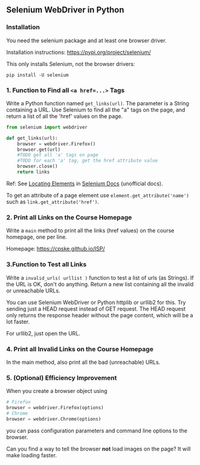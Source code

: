 ## Selenium WebDriver in Python

### Installation

You need the selenium package and at least one browser driver.

Installation instructions: https://pypi.org/project/selenium/

This only installs Selenium, not the browser drivers:
```shell
pip install -U selenium
```

### 1. Function to Find all `<a href=...>` Tags

Write a Python function named `get_links(url)`.
The parameter is a String containing a URL.
Use Selenium to find all the "a" tags on the page,
and return a list of all the 'href' values on the page.

```python
from selenium import webdriver

def get_links(url):
    browser = webdriver.Firefox()
    browser.get(url)
    #TODO get all 'a' tags on page
    #TODO for each 'a' tag, get the href attribute value
    browser.close()
    return links
```

Ref: See [Locating Elements](https://selenium-python.readthedocs.io/locating-elements.html)
in [Selenium Docs](https://selenium-python.readthedocs.io/locating-elements.html) (unofficial docs).

To get an attribute of a page element use `element.get_attribute('name')`
such as `link.get_attribute('href')`.

### 2. Print all Links on the Course Homepage

Write a `main` method to print all the links (href values)
on the course homepage, one per line.

Homepage:  https://cpske.github.io/ISP/

### 3.Function to Test all Links

Write a `invalid_urls( urllist )` function
to test a list of urls (as Strings).
If the URL is OK, don't do anything.
Return a new list containing all the invalid or unreachable URLs.

You can use Selenium WebDriver or Python httplib or urllib2 for this.
Try sending just a HEAD request instead of GET request. 
The HEAD request only returns the response header without the page content, which will be a lot faster.

 For urllib2, just open the URL.

### 4. Print all Invalid Links on the Course Homepage

In the main method, also print all the bad (unreachable) URLs.

### 5. (Optional) Efficiency Improvement

When you create a browser object using
```python
# Firefox
browser = webdriver.Firefox(options)
# Chrome
browser = webdriver.Chrome(options)
```
you can pass configuration parameters and command line options to the
browser.

Can you find a way to tell the browser **not** load images on the page?  It will make loading faster.





